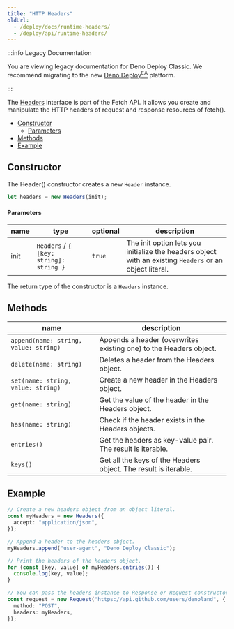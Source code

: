 ```yaml
---
title: "HTTP Headers"
oldUrl:
  - /deploy/docs/runtime-headers/
  - /deploy/api/runtime-headers/
---
```


:::info Legacy Documentation

You are viewing legacy documentation for Deno Deploy Classic. We recommend
migrating to the new
<a href="/deploy/early-access/">Deno Deploy<sup>EA</sup></a> platform.

:::

The [Headers](https://developer.mozilla.org/en-US/docs/Web/API/Headers)
interface is part of the Fetch API. It allows you create and manipulate the HTTP
headers of request and response resources of fetch().

- [Constructor](#constructor)
  - [Parameters](#parameters)
- [Methods](#methods)
- [Example](#example)

## Constructor

The Header() constructor creates a new `Header` instance.

```ts
let headers = new Headers(init);
```

#### Parameters

| name | type                                    | optional | description                                                                                             |
| ---- | --------------------------------------- | -------- | ------------------------------------------------------------------------------------------------------- |
| init | `Headers` / `{ [key: string]: string }` | `true`   | The init option lets you initialize the headers object with an existing `Headers` or an object literal. |

The return type of the constructor is a `Headers` instance.

## Methods

| name                                  | description                                                       |
| ------------------------------------- | ----------------------------------------------------------------- |
| `append(name: string, value: string)` | Appends a header (overwrites existing one) to the Headers object. |
| `delete(name: string)`                | Deletes a header from the Headers object.                         |
| `set(name: string, value: string)`    | Create a new header in the Headers object.                        |
| `get(name: string)`                   | Get the value of the header in the Headers object.                |
| `has(name: string)`                   | Check if the header exists in the Headers objects.                |
| `entries()`                           | Get the headers as key-value pair. The result is iterable.        |
| `keys()`                              | Get all the keys of the Headers object. The result is iterable.   |

## Example

```ts
// Create a new headers object from an object literal.
const myHeaders = new Headers({
  accept: "application/json",
});

// Append a header to the headers object.
myHeaders.append("user-agent", "Deno Deploy Classic");

// Print the headers of the headers object.
for (const [key, value] of myHeaders.entries()) {
  console.log(key, value);
}

// You can pass the headers instance to Response or Request constructors.
const request = new Request("https://api.github.com/users/denoland", {
  method: "POST",
  headers: myHeaders,
});
```

